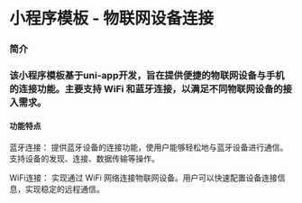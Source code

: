 # 小程序模板 - 物联网设备连接
### 简介
### 该小程序模板基于uni-app开发，旨在提供便捷的物联网设备与手机的连接功能。主要支持 WiFi 和蓝牙连接，以满足不同物联网设备的接入需求。

#### 功能特点
蓝牙连接： 提供蓝牙设备的连接功能，使用户能够轻松地与蓝牙设备进行通信。支持设备的发现、连接、数据传输等操作。

WiFi连接： 实现通过 WiFi 网络连接物联网设备。用户可以快速配置设备连接信息，实现稳定的远程通信。
